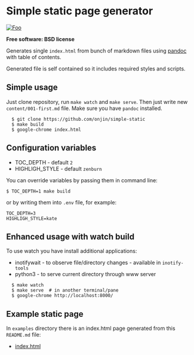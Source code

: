 # Simple static page generator

[![Foo](https://img.shields.io/badge/license-New%20BSD-blue.svg)](https://github.com/onjin/simple-static-generator/blob/master/LICENSE)

**Free software: BSD license**

Generates single `index.html` from bunch of markdown files using [pandoc](https://pandoc.org) with table of contents.

Generated file is self contained so it includes required styles and scripts.


## Simple usage

Just clone repository, run `make watch` and `make serve`. Then just write new `content/001-first.md` file.
Make sure you have `pandoc` installed.


```
  $ git clone https://github.com/onjin/simple-static
  $ make build
  $ google-chrome index.html
```

## Configuration variables

 * TOC_DEPTH - default `2`
 * HIGHLIGH_STYLE - default `zenburn`

You can override variables by passing them in command line:

```
$ TOC_DEPTH=1 make build
```

or by writing them into `.env` file, for example:

```
TOC_DEPTH=3
HIGHLIGH_STYLE=kate
```


## Enhanced usage with watch build

To use watch you have install additional applications:

 * inotifywait - to observe file/directory changes - available in `inotify-tools`
 * python3 - to serve current directory through www server

```
  $ make watch
  $ make serve  # in another terminal/pane
  $ google-chrome http://localhost:8000/
```

## Example static page

In `examples` directory there is an index.html page generated from this `README.md` file:

 * [index.html](examples/index.html)
